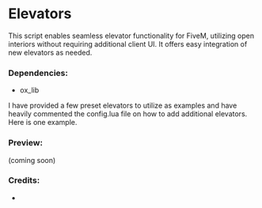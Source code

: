 # Elevators

This script enables seamless elevator functionality for FiveM, utilizing open interiors without requiring additional client UI. It offers easy integration of new elevators as needed.

### Dependencies:
 - ox_lib

I have provided a few preset elevators to utilize as examples and have heavily commented the config.lua file on how to add additional elevators. Here is one example.

### Preview:

(coming soon)

### Credits:

- 
